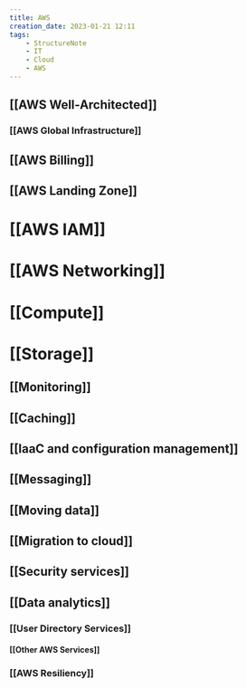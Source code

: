 ```yaml
---
title: AWS
creation_date: 2023-01-21 12:11
tags:
	- StructureNote
	- IT
	- Cloud
	- AWS
---
```


## [[AWS Well-Architected]]
### [[AWS Global Infrastructure]]
## [[AWS Billing]]
## [[AWS Landing Zone]]
# [[AWS IAM]]
# [[AWS Networking]]
# [[Compute]]
# [[Storage]]
## [[Monitoring]]
## [[Caching]]
## [[IaaC and configuration management]]
## [[Messaging]]
## [[Moving data]]
## [[Migration to cloud]]
## [[Security services]]
## [[Data analytics]]
### [[User Directory Services]]
#### [[Other AWS Services]]

### [[AWS Resiliency]]